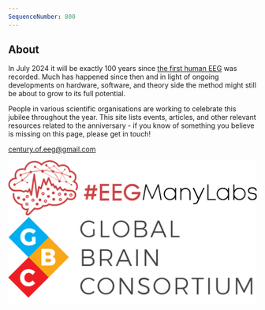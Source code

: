 ```yaml
---
SequenceNumber: 800
---
```


## About

In July 2024 it will be exactly 100 years since [the first human EEG](https://en.wikipedia.org/wiki/Electroencephalography#History) was recorded.
Much has happened since then and in light of ongoing developments on hardware, software, and theory side the method might still be about to grow to its full potential.

People in various scientific organisations are working to celebrate this jubilee throughout the year.
This site lists events, articles, and other relevant resources related to the anniversary - if you know of something you believe is missing on this page, please get in touch! 

[century.of.eeg@gmail.com](mailto:century.of.eeg@gmail.com)

[![eegmanylabs](/assets/images/eegmanylabs_logo.png)](https://eegmanylabs.org)[![global brain consortium](/assets/images/gbc_logo.png)](https://globalbrainconsortium.org)
